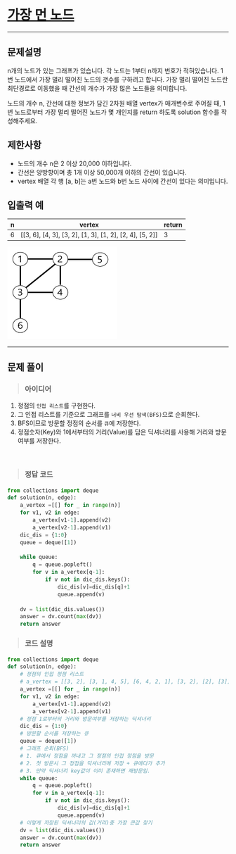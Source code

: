 
<h1><strong ><a href="https://programmers.co.kr/learn/courses/30/lessons/49189" style="font-size:30px;">가장 먼 노드</a></strong></h1>
<hr>

## 문제설명
n개의 노드가 있는 그래프가 있습니다. 각 노드는 1부터 n까지 번호가 적혀있습니다. 1번 노드에서 가장 멀리 떨어진 노드의 갯수를 구하려고 합니다. 가장 멀리 떨어진 노드란 최단경로로 이동했을 때 간선의 개수가 가장 많은 노드들을 의미합니다.   

노드의 개수 n, 간선에 대한 정보가 담긴 2차원 배열 vertex가 매개변수로 주어질 때, 1번 노드로부터 가장 멀리 떨어진 노드가 몇 개인지를 return 하도록 solution 함수를 작성해주세요.

## 제한사항  
- 노드의 개수 n은 2 이상 20,000 이하입니다.
- 간선은 양방향이며 총 1개 이상 50,000개 이하의 간선이 있습니다.
- vertex 배열 각 행 [a, b]는 a번 노드와 b번 노드 사이에 간선이 있다는 의미입니다.

## 입출력 예
|n|vertex|return|
|---|---|---|
|6|[[3, 6], [4, 3], [3, 2], [1, 3], [1, 2], [2, 4], [5, 2]]|3|
<img src="Reference_img/가장먼노드1.png" width='250' height='210'>
<hr>

## 문제 풀이

> ### 아이디어
1. 정점의 `인접 리스트`를 구현한다.
2. 그 인접 리스트를 기준으로 그래프를 `너비 우선 탐색(BFS)`으로 순회한다.
3. BFS이므로 방문할 정점의 순서를 `큐`에 저장한다.
4. 정점숫자(Key)와 1에서부터의 거리(Value)를 담은 딕셔너리를 사용해 거리와 방문여부를 저장한다.

<br>

> ### 정답 코드
```python
from collections import deque
def solution(n, edge):
    a_vertex =[[] for _ in range(n)]
    for v1, v2 in edge:
        a_vertex[v1-1].append(v2)
        a_vertex[v2-1].append(v1)
    dic_dis = {1:0}
    queue = deque([1])

    while queue:
        q = queue.popleft()
        for v in a_vertex[q-1]:
            if v not in dic_dis.keys():
                dic_dis[v]=dic_dis[q]+1
                queue.append(v)

    dv = list(dic_dis.values())
    answer = dv.count(max(dv))
    return answer
```

> ### 코드 설명
```python
from collections import deque
def solution(n, edge):
    # 정점의 인접 정점 리스트
    # a_vertex = [[3, 2], [3, 1, 4, 5], [6, 4, 2, 1], [3, 2], [2], [3]]
    a_vertex =[[] for _ in range(n)]
    for v1, v2 in edge:
        a_vertex[v1-1].append(v2)
        a_vertex[v2-1].append(v1)
    # 정점 1로부터의 거리와 방문여부를 저장하는 딕셔너리
    dic_dis = {1:0}
    # 방문할 순서를 저장하는 큐
    queue = deque([1])
    # 그래프 순회(BFS)
    # 1. 큐에서 정점을 꺼내고 그 정점의 인접 정점을 방문
    # 2. 첫 방문시 그 정점을 딕셔너리에 저장 + 큐에다가 추가
    # 3. 만약 딕셔너리 key값이 이미 존재하면 재방문임.
    while queue:
        q = queue.popleft()
        for v in a_vertex[q-1]:
            if v not in dic_dis.keys():
                dic_dis[v]=dic_dis[q]+1
                queue.append(v)
    # 이렇게 저장된 딕셔너리의 값(거리)중 가장 큰값 찾기
    dv = list(dic_dis.values())
    answer = dv.count(max(dv))
    return answer
```

